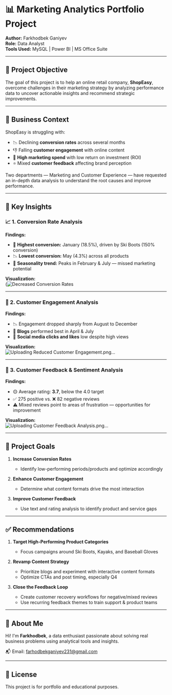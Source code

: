 # 📊 Marketing Analytics Portfolio Project

**Author:** Farkhodbek Ganiyev  
**Role:** Data Analyst  
**Tools Used:** MySQL | Power BI | MS Office Suite

---

## 🧠 Project Objective

The goal of this project is to help an online retail company, **ShopEasy**, overcome challenges in their marketing strategy by analyzing performance data to uncover actionable insights and recommend strategic improvements.

---

## 🏢 Business Context

ShopEasy is struggling with:

- 📉 Declining **conversion rates** across several months
- 👎 Falling **customer engagement** with online content
- 💸 **High marketing spend** with low return on investment (ROI)
- ⭐ Mixed **customer feedback** affecting brand perception

Two departments — Marketing and Customer Experience — have requested an in-depth data analysis to understand the root causes and improve performance.

---

## 📌 Key Insights

### 📈 1. Conversion Rate Analysis

**Findings:**
- 🚀 **Highest conversion:** January (18.5%), driven by Ski Boots (150% conversion)
- 📉 **Lowest conversion:** May (4.3%) across all products
- 🧭 **Seasonality trend:** Peaks in February & July — missed marketing potential

**Visualization:**  
(![Decreased Conversion Rates](https://github.com/user-attachments/assets/e6ef7a31-c7a5-406d-8b65-6c439df5a687)


---

### 🔁 2. Customer Engagement Analysis

**Findings:**
- 📉 Engagement dropped sharply from August to December
- 📰 **Blogs** performed best in April & July
- 📲 **Social media clicks and likes** low despite high views

**Visualization:**  
![Uploading Reduced Customer Engagement.png…]()


---

### 💬 3. Customer Feedback & Sentiment Analysis

**Findings:**
- 🟡 Average rating: **3.7**, below the 4.0 target
- ✅ 275 positive vs. ❌ 82 negative reviews
- ⚠️ Mixed reviews point to areas of frustration — opportunities for improvement

**Visualization:**  
![Uploading Customer Feedback Analysis.png…]()


---

## 🎯 Project Goals

1. **Increase Conversion Rates**
   - Identify low-performing periods/products and optimize accordingly

2. **Enhance Customer Engagement**
   - Determine what content formats drive the most interaction

3. **Improve Customer Feedback**
   - Use text and rating analysis to identify product and service gaps

---

## ✅ Recommendations

1. **Target High-Performing Product Categories**
   - Focus campaigns around Ski Boots, Kayaks, and Baseball Gloves

2. **Revamp Content Strategy**
   - Prioritize blogs and experiment with interactive content formats
   - Optimize CTAs and post timing, especially Q4

3. **Close the Feedback Loop**
   - Create customer recovery workflows for negative/mixed reviews
   - Use recurring feedback themes to train support & product teams

---


## 🔗 About Me

Hi! I'm **Farkhodbek**, a data enthusiast passionate about solving real business problems using analytical tools and insights.

📬 Email: farhodbekganiyev231@gmail.com

---

## 📜 License

This project is for portfolio and educational purposes.
